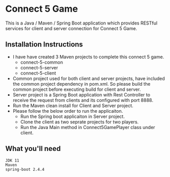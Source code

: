 # Connect 5 Game 

This is a Java / Maven / Spring Boot application which provides RESTful services for client and server connection for Connect 5 Game.

## Installation Instructions
- I have have created 3 Maven projects to complete this connect 5 game. 
	- connect-5-common
	- connect-5-server
	- connect-5-client
- Common project used for both client and server projects, have included the common project dependency in pom.xml. So please build the common project before executing build for client and server.
- Server project is a Spring Boot application with Rest Controller to receive the request from clients and its configured with port 8888.
- Run the Maven clean install for Client and Server project.
- Please follow the below order to run the applicaiton.
	- Run the Spring boot applicaiton in Server project.
	- Clone the client as two seprate projects for two players.
	- Run the Java Main method in Connect5GamePlayer class under client.
	

## What you'll need

    JDK 11
    Maven
    spring-boot 2.4.4

